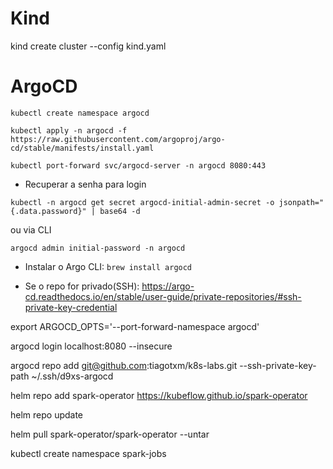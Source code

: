 # Kind
kind create cluster --config kind.yaml

# ArgoCD

```
kubectl create namespace argocd

kubectl apply -n argocd -f https://raw.githubusercontent.com/argoproj/argo-cd/stable/manifests/install.yaml

kubectl port-forward svc/argocd-server -n argocd 8080:443
```
- Recuperar a senha para login

````
kubectl -n argocd get secret argocd-initial-admin-secret -o jsonpath="{.data.password}" | base64 -d
````
ou via CLI

```
argocd admin initial-password -n argocd

```
- Instalar o Argo CLI:
`brew install argocd`

- Se o repo for privado(SSH):
https://argo-cd.readthedocs.io/en/stable/user-guide/private-repositories/#ssh-private-key-credential

export ARGOCD_OPTS='--port-forward-namespace argocd'

argocd login localhost:8080 --insecure

argocd repo add git@github.com:tiagotxm/k8s-labs.git --ssh-private-key-path ~/.ssh/d9xs-argocd

helm repo add spark-operator https://kubeflow.github.io/spark-operator

helm repo update

helm pull spark-operator/spark-operator --untar

kubectl create namespace spark-jobs